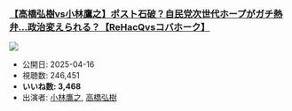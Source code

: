 ### [【高橋弘樹vs小林鷹之】ポスト石破？自民党次世代ホープがガチ熱弁...政治変えられる？【ReHacQvsコバホーク】](https://www.youtube.com/watch?v=GmjCS1jDWKs)
[![](https://img.youtube.com/vi/GmjCS1jDWKs/hqdefault.jpg)](https://www.youtube.com/watch?v=GmjCS1jDWKs)
-   公開日: 2025-04-16
-   視聴数: 246,451
-   **いいね数: 3,468**
-   出演者: [小林鷹之](/rehacq_fan/people/小林鷹之 "wikilink"), [高橋弘樹](/rehacq_fan/people/高橋弘樹 "wikilink")
